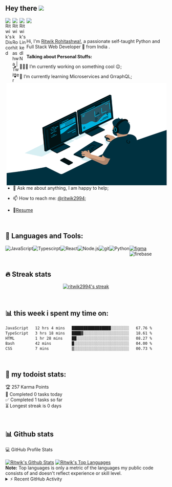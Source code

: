 

<!--
**Ritwik2994/ritwik2994** is a ✨ _special_ ✨ repository because its `README.md` (this file) appears on your GitHub profile.

Here are some ideas to get you started:

- 🔭 I’m currently working on ...
- 🌱 I’m currently learning ...
- 👯 I’m looking to collaborate on ...
- 🤔 I’m looking for help with ...
- 💬 Ask me about ...
- 📫 How to reach me: ...
- 😄 Pronouns: ...
- ⚡ Fun fact: ...
-->


## Hey there <img src="https://media.giphy.com/media/hvRJCLFzcasrR4ia7z/giphy.gif" width="25px">
<a href="https://discord.gg/pcWeGQTs">
  <img align="left" alt="Ritwik's Discord" width="22px" src="https://raw.githubusercontent.com/peterthehan/peterthehan/master/assets/discord.svg" />
</a>
<a href="https://twitter.com/ritwik2994">
  <img align="left" alt="Ritwik Rohitashwa | Twitter" width="22px" src="https://raw.githubusercontent.com/peterthehan/peterthehan/master/assets/twitter.svg" />
</a>
<a href="https://www.linkedin.com/in/ritwik-rohitashwa/">
  <img align="left" alt="Ritwik's LinkedIN" width="22px" src="https://raw.githubusercontent.com/peterthehan/peterthehan/master/assets/linkedin.svg" />
</a>


![](https://visitor-badge.glitch.me/badge?page_id=ritwik2994.ritwik2994)

<br />
<p>

Hi, I'm [Ritwik Rohitashwa!](https://ritwik.hashnode.dev/), a passionate self-taught Python and Full Stack Web Developer 🚀 from India .

  <img align="right" alt="GIF" src="https://github.com/Ritwik2994/ritwik2994/blob/master/code.gif?raw=true" width="500" height="320" />
  
**Talking about Personal Stuffs:**

- 👨🏽‍💻 I’m currently working on something cool :wink:;
- 🌱 I’m currently learning Microservices and  GrraphQL; 
- 💬 Ask me about anything, I am happy to help;
- 📫 How to reach me: [@ritwik2994](https://twitter.com/ritwik2994);
- 📝[Resume](https://drive.google.com/file/d/1mCYcZtDInuEgPu73B95IOo2O2_o0Yh31/view)

  </p>
  
<br />

## 🔨 Languages and Tools:

<a href="https://developer.mozilla.org/en-US/docs/Web/JavaScript" target="_blank"> <img align="left" alt="JavaScript" height ="42px"  src="https://raw.githubusercontent.com/rahul-jha98/github_readme_icons/main/language_and_tools/square/javascript/javascript.svg"> </a>
<a href="https://www.typescriptlang.org/" target="_blank"><img align="left" alt="Typescirpt" height ="42px" src="https://raw.githubusercontent.com/rahul-jha98/github_readme_icons/main/language_and_tools/square/typescript/typescript.svg"></a>
<a href="https://reactjs.org/" target="_blank"> <img align="left" alt="React" height ="42px" src="https://raw.githubusercontent.com/rahul-jha98/github_readme_icons/main/language_and_tools/square/react/react.svg"></a>
<a href="https://nodejs.org" target="_blank"><img align="left" alt="Node.js" height ="42px" src="https://raw.githubusercontent.com/rahul-jha98/github_readme_icons/main/language_and_tools/square/node/node.svg"></a>
<a href="https://git-scm.com/" target="_blank"> <img src="https://raw.githubusercontent.com/rahul-jha98/github_readme_icons/main/language_and_tools/square/git-scm/git-scm.svg" align="left" alt="git" height='42px'/> </a>
<a href="https://www.figma.com/" target="_blank"> <img src="https://raw.githubusercontent.com/rahul-jha98/github_readme_icons/main/language_and_tools/square/figma/figma.svg" alt="figma" height='42px'/> </a>
<a href="https://www.python.org" target="_blank"><img align="left" alt="Python" height ="42px" src="https://raw.githubusercontent.com/rahul-jha98/github_readme_icons/main/language_and_tools/square/python/python.svg"></a>
<a href="https://firebase.google.com/" target="_blank"> <img align="left" src="https://raw.githubusercontent.com/rahul-jha98/github_readme_icons/main/language_and_tools/square/firebase/firebase.svg" alt="firebase" height ="42px"/> </a>

<br />

## 🔥 Streak stats

<!-- GitHub Readme Streak Stats - https://github.com/DenverCoder1/github-readme-streak-stats -->
<p align="center">
  <a href="">
    <img title="🔥 Get streak stats for your profile at git.io/streak-stats" alt="ritwik2994's streak" src="https://github-readme-streak-stats.herokuapp.com/?user=ritwik2994&theme=monokai-metallian&hide_border=true"/>
  
  </a>
</p>

<br />


## 📊 **this week i spent my time on:**

<!--START_SECTION:waka-->
```text
JavaScript   12 hrs 4 mins   █████████████████░░░░░░░░   67.76 % 
TypeScript   3 hrs 18 mins   ████▓░░░░░░░░░░░░░░░░░░░░   18.61 % 
HTML         1 hr 28 mins    ██░░░░░░░░░░░░░░░░░░░░░░░   08.27 % 
Bash         42 mins         █░░░░░░░░░░░░░░░░░░░░░░░░   04.00 % 
CSS          7 mins          ▒░░░░░░░░░░░░░░░░░░░░░░░░   00.73 % 
```
<!--END_SECTION:waka-->

<br />

## 🚧 **my todoist stats:**

<!-- TODO-IST:START -->
🏆  257 Karma Points           
🌸  Completed 0 tasks today           
✅  Completed 1 tasks so far           
⏳  Longest streak is 0 days
<!-- TODO-IST:END -->

<br />

## 📊 Github stats

<!-- https://github.com/anuraghazra/github-readme-stats -->

  <summary>💻 GitHub Profile Stats</summary>
  <br/>
    <a href="https://github.com/anuraghazra/github-readme-stats"><img alt="Ritwik's Github Stats" src="https://denvercoder1-github-readme-stats.vercel.app/api/?username=ritwik2994&show_icons=true&count_private=true&theme=react&hide_border=true&bg_color=1F222E&title_color=F85D7F&icon_color=F8D866" height="192px"/></a>
  <a href="https://github.com/anuraghazra/github-readme-stats"><img alt="Ritwik's Top Languages" src="https://github-readme-stats.vercel.app/api/top-langs/?username=ritwik2994&langs_count=8&layout=compact&theme=react&hide_border=true&bg_color=1F222E&title_color=F85D7F&icon_color=F8D866" height="192px"/></a>
  <br/>
  <b>Note:</b> Top languages is only a metric of the languages my public code consists of and doesn't reflect experience or skill level.

<br />

<!-- https://github.com/jamesgeorge007/github-activity-readme -->
<details>
  <summary>⚡ Recent GitHub Activity</summary>
  <br/>

<!--START_SECTION:activity-->

<!--END_SECTION:activity-->
</details>
